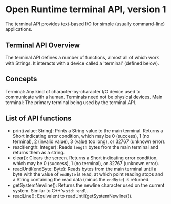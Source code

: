 Open Runtime terminal API, version 1
====================================

The terminal API provides text-based I/O for simple (usually command-line) applications.

Terminal API Overview
---------------------

The terminal API defines a number of functions, almost all of which work with Strings. It interacts with a device called a 'terminal' (defined below).

Concepts
--------

Terminal: Any kind of character-by-character I/O device used to communicate with a human. Terminals need not be physical devices.
Main terminal: The primary terminal being used by the terminal API.

List of API functions
---------------------

 * print(value: String): Prints a String value to the main terminal. Returns a Short indicating error condition, which may be 0 (success), 1 (no terminal), 2 (invalid value), 3 (value too long), or 32767 (unknown error).
 * read(length: Integer): Reads `length` bytes from the main terminal and returns them as a string.
 * clear(): Clears the screen. Returns a Short indicating error condition, which may be 0 (success), 1 (no terminal), or 32767 (unknown error).
 * readUntil(endByte: Byte): Reads bytes from the main terminal until a byte with the value of `endByte` is read, at which point reading stops and a String containing the read data (minus the `endByte`) is returned.
 * getSystemNewline(): Returns the newline character used on the current system. Similar to C++'s `std::endl`.
 * readLine(): Equivalent to readUntil(getSystemNewline()).
